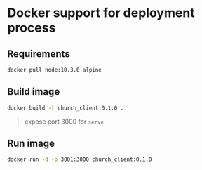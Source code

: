 # Docker support for deployment process

## Requirements

```sh
docker pull node:10.3.0-alpine
```

## Build image

```sh
docker build -t church_client:0.1.0 .
```

> expose port 3000 for `serve`

## Run image

```sh
docker run -d -p 3001:3000 church_client:0.1.0
```